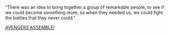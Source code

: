 "There was an idea to bring together a group of remarkable people, 
to see if we could become something more, so when they needed us, 
we could fight the battles that they never could.”

[AVENGERS ASSEMBLE!](https://www.youtube.com/watch?v=PA4x8woMFSs)
		      
